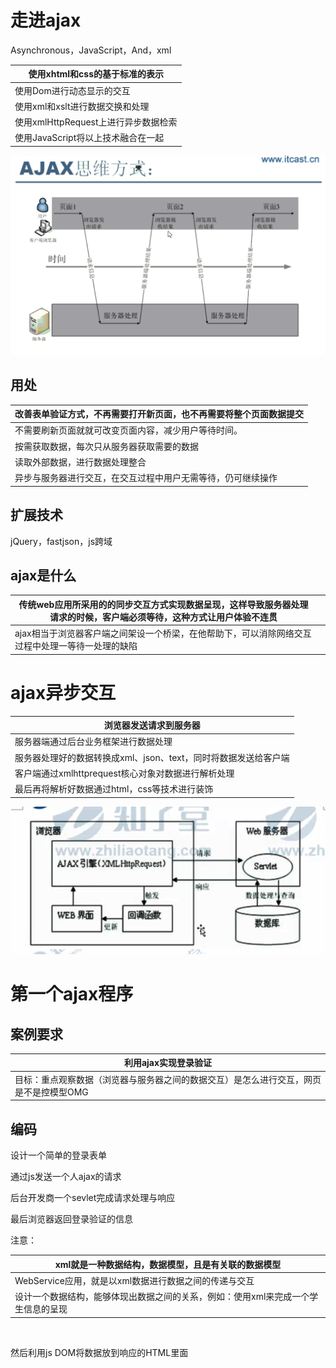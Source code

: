 # 走进ajax

Asynchronous，JavaScript，And，xml

| 使用xhtml和css的基于标准的表示       |
| ------------------------------------ |
| 使用Dom进行动态显示的交互            |
| 使用xml和xslt进行数据交换和处理      |
| 使用xmlHttpRequest上进行异步数据检索 |
| 使用JavaScript将以上技术融合在一起   |

![1563895032131](ajax学习.assets/1563895032131.png)

 ## 用处

| 改善表单验证方式，不再需要打开新页面，也不再需要将整个页面数据提交 |
| ------------------------------------------------------------ |
| 不需要刷新页面就就可改变页面内容，减少用户等待时间。         |
| 按需获取数据，每次只从服务器获取需要的数据                   |
| 读取外部数据，进行数据处理整合                               |
| 异步与服务器进行交互，在交互过程中用户无需等待，仍可继续操作 |

## 扩展技术

jQuery，fastjson，js跨域

## ajax是什么

| 传统web应用所采用的的同步交互方式实现数据呈现，这样导致服务器处理请求的时候，客户端必须等待，这种方式让用户体验不连贯 |      |
| ------------------------------------------------------------ | ---- |
| ajax相当于浏览器客户端之间架设一个桥梁，在他帮助下，可以消除网络交互过程中处理一等待一处理的缺陷 |      |

# ajax异步交互

| 浏览器发送请求到服务器                                       |
| ------------------------------------------------------------ |
| 服务器端通过后台业务框架进行数据处理                         |
| 服务器处理好的数据转换成xml、json、text，同时将数据发送给客户端 |
| 客户端通过xmlhttprequest核心对象对数据进行解析处理           |
| 最后再将解析好数据通过html，css等技术进行装饰                |

![1563938979699](ajax学习.assets/1563938979699.png)

# 第一个ajax程序

## 案例要求

| 利用ajax实现登录验证                                         |
| ------------------------------------------------------------ |
| 目标：重点观察数据（浏览器与服务器之间的数据交互）是怎么进行交互，网页是不是控模型OMG |

## 编码

设计一个简单的登录表单

通过js发送一个人ajax的请求

后台开发商一个sevlet完成请求处理与响应

最后浏览器返回登录验证的信息

注意：

| xml就是一种数据结构，数据模型，且是有关联的数据模型          |
| ------------------------------------------------------------ |
| WebService应用，就是以xml数据进行数据之间的传递与交互        |
| 设计一个数据结构，能够体现出数据之间的关系，例如：使用xml来完成一个学生信息的呈现 |

<Students>

​	<student></student>

</Students>

然后利用js DOM将数据放到响应的HTML里面

